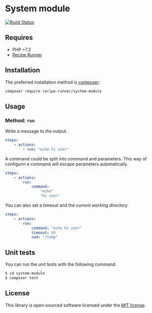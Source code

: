 # System module

[![Build Status](https://img.shields.io/travis/recipe-runner/io-module/master.svg?style=flat-square)](https://travis-ci.org/recipe-runner/io-module)

## Requires

* PHP +7.2
* [Recipe Runner](https://github.com/recipe-runner/recipe-runner)

## Installation

The preferred installation method is [composer](https://getcomposer.org):

```bash
composer require recipe-runner/system-module
```

## Usage

### Method: `run`

Write a message to the output.

```yaml
steps:
    - actions:
        - run: "echo hi user"
```

A command could be split into command and parameters. This way of configurin a command will escape parameters automatically.

```yaml
steps:
    - actions:
        run:
            command:
                "echo"
                "hi user"
```

You can also set a timeout and the *current working directory*

```yaml
steps:
    - actions:
        run:
            command: "echo hi user"
            timeout: 60
            cwd: "/temp"
```

## Unit tests

You can run the unit tests with the following command:

```bash
$ cd system-module
$ composer test
```

## License

This library is open-sourced software licensed under the [MIT license](http://opensource.org/licenses/MIT).
